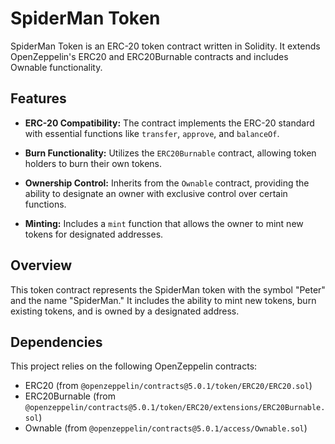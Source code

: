 # SpiderMan Token

SpiderMan Token is an ERC-20 token contract written in Solidity. It extends OpenZeppelin's ERC20 and ERC20Burnable contracts and includes Ownable functionality.

## Features

- **ERC-20 Compatibility:** The contract implements the ERC-20 standard with essential functions like `transfer`, `approve`, and `balanceOf`.

- **Burn Functionality:** Utilizes the `ERC20Burnable` contract, allowing token holders to burn their own tokens.

- **Ownership Control:** Inherits from the `Ownable` contract, providing the ability to designate an owner with exclusive control over certain functions.

- **Minting:** Includes a `mint` function that allows the owner to mint new tokens for designated addresses.

## Overview

This token contract represents the SpiderMan token with the symbol "Peter" and the name "SpiderMan." It includes the ability to mint new tokens, burn existing tokens, and is owned by a designated address.

## Dependencies

This project relies on the following OpenZeppelin contracts:
- ERC20 (from `@openzeppelin/contracts@5.0.1/token/ERC20/ERC20.sol`)
- ERC20Burnable (from `@openzeppelin/contracts@5.0.1/token/ERC20/extensions/ERC20Burnable.sol`)
- Ownable (from `@openzeppelin/contracts@5.0.1/access/Ownable.sol`)

